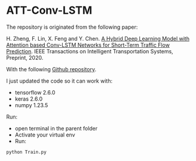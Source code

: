 # ATT-Conv-LSTM

The repository is originated from the following paper:

H. Zheng, F. Lin, X. Feng and Y. Chen. [A Hybrid Deep Learning Model with Attention based Conv-LSTM Networks for Short-Term Traffic Flow Prediction](https://ieeexplore.ieee.org/document/9112272). IEEE Transactions on Intelligent Transportation Systems, Preprint, 2020.

With the following [Github repository](https://github.com/suprobe/AT-Conv-LSTM).


I just updated the code so it can work with:
- tensorflow                2.6.0 
- keras                     2.6.0
- numpy                     1.23.5

Run:
- open terminal in the parent folder
- Activate your virtual env
- Run: 
```
python Train.py
```
